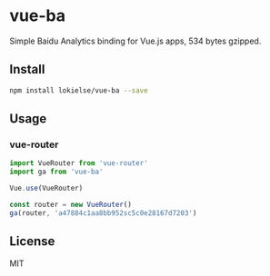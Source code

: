 # vue-ba

Simple Baidu Analytics binding for Vue.js apps, 534 bytes gzipped.

## Install

```bash
npm install lokielse/vue-ba --save
```

## Usage

### vue-router

```js
import VueRouter from 'vue-router'
import ga from 'vue-ba'

Vue.use(VueRouter)

const router = new VueRouter()
ga(router, 'a47884c1aa8bb952sc5c0e28167d7203')
```

## License

MIT